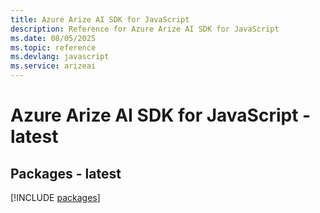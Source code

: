 ```yaml
---
title: Azure Arize AI SDK for JavaScript
description: Reference for Azure Arize AI SDK for JavaScript
ms.date: 08/05/2025
ms.topic: reference
ms.devlang: javascript
ms.service: arizeai
---
```

# Azure Arize AI SDK for JavaScript - latest
## Packages - latest
[!INCLUDE [packages](arize-ai-index.md)]